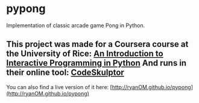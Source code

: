 # pypong
Implementation of classic arcade game Pong in Python.

This project was made for a Coursera course at the University of Rice: 
[An Introduction to Interactive Programming in Python](https://www.coursera.org/course/interactivepython1)
And runs in their online tool: [CodeSkulptor](http://www.codeskulptor.org/)
---
You can also find a live version of it here: [http://ryanOM.github.io/pypong](http://ryanOM.github.io/pypong)
